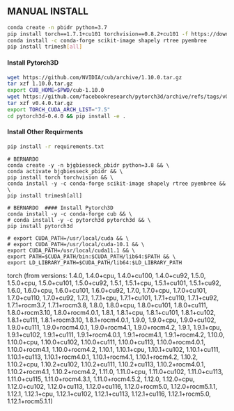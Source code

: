## MANUAL INSTALL

```bash
conda create -n pbidr python=3.7
pip install torch==1.7.1+cu101 torchvision==0.8.2+cu101 -f https://download.pytorch.org/whl/torch_stable.html
conda install -c conda-forge scikit-image shapely rtree pyembree
pip install trimesh[all]
```

#### Install Pytorch3D

```bash
wget https://github.com/NVIDIA/cub/archive/1.10.0.tar.gz
tar xzf 1.10.0.tar.gz
export CUB_HOME=$PWD/cub-1.10.0
wget https://github.com/facebookresearch/pytorch3d/archive/refs/tags/v0.4.0.tar.gz
tar xzf v0.4.0.tar.gz
export TORCH_CUDA_ARCH_LIST="7.5"
cd pytorch3d-0.4.0 && pip install -e .
```

#### Install Other Requirments

```bash
pip install -r requirements.txt
```




```
# BERNARDO
conda create -y -n bjgbiesseck_pbidr python=3.8 && \
conda activate bjgbiesseck_pbidr && \
pip install torch torchvision && \
conda install -y -c conda-forge scikit-image shapely rtree pyembree && \
pip install trimesh[all]
```

```
# BERNARDO  #### Install Pytorch3D
conda install -y -c conda-forge cub && \
# conda install -y -c pytorch3d pytorch3d && \
pip install pytorch3d

# export CUDA_PATH=/usr/local/cuda && \
# export CUDA_PATH=/usr/local/cuda-10.1 && \
export CUDA_PATH=/usr/local/cuda11.1 && \
export PATH=$CUDA_PATH/bin:$CUDA_PATH/lib64:$PATH && \
export LD_LIBRARY_PATH=$CUDA_PATH/lib64:$LD_LIBRARY_PATH
```


torch
(from versions: 1.4.0, 1.4.0+cpu, 1.4.0+cu100, 1.4.0+cu92, 1.5.0, 1.5.0+cpu, 1.5.0+cu101, 1.5.0+cu92, 1.5.1, 1.5.1+cpu, 1.5.1+cu101, 1.5.1+cu92, 1.6.0, 1.6.0+cpu, 1.6.0+cu101, 1.6.0+cu92, 1.7.0, 1.7.0+cpu, 1.7.0+cu101, 1.7.0+cu110, 1.7.0+cu92, 1.7.1, 1.7.1+cpu, 1.7.1+cu101, 1.7.1+cu110, 1.7.1+cu92, 1.7.1+rocm3.7, 1.7.1+rocm3.8, 1.8.0, 1.8.0+cpu, 1.8.0+cu101, 1.8.0+cu111, 1.8.0+rocm3.10, 1.8.0+rocm4.0.1, 1.8.1, 1.8.1+cpu, 1.8.1+cu101, 1.8.1+cu102, 1.8.1+cu111, 1.8.1+rocm3.10, 1.8.1+rocm4.0.1, 1.9.0, 1.9.0+cpu, 1.9.0+cu102, 1.9.0+cu111, 1.9.0+rocm4.0.1, 1.9.0+rocm4.1, 1.9.0+rocm4.2, 1.9.1, 1.9.1+cpu, 1.9.1+cu102, 1.9.1+cu111, 1.9.1+rocm4.0.1, 1.9.1+rocm4.1, 1.9.1+rocm4.2, 1.10.0, 1.10.0+cpu, 1.10.0+cu102, 1.10.0+cu111, 1.10.0+cu113, 1.10.0+rocm4.0.1, 1.10.0+rocm4.1, 1.10.0+rocm4.2, 1.10.1, 1.10.1+cpu, 1.10.1+cu102, 1.10.1+cu111, 1.10.1+cu113, 1.10.1+rocm4.0.1, 1.10.1+rocm4.1, 1.10.1+rocm4.2, 1.10.2, 1.10.2+cpu, 1.10.2+cu102, 1.10.2+cu111, 1.10.2+cu113, 1.10.2+rocm4.0.1, 1.10.2+rocm4.1, 1.10.2+rocm4.2, 1.11.0, 1.11.0+cpu, 1.11.0+cu102, 1.11.0+cu113, 1.11.0+cu115, 1.11.0+rocm4.3.1, 1.11.0+rocm4.5.2, 1.12.0, 1.12.0+cpu, 1.12.0+cu102, 1.12.0+cu113, 1.12.0+cu116, 1.12.0+rocm5.0, 1.12.0+rocm5.1.1, 1.12.1, 1.12.1+cpu, 1.12.1+cu102, 1.12.1+cu113, 1.12.1+cu116, 1.12.1+rocm5.0, 1.12.1+rocm5.1.1)
